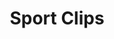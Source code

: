 ---
title: "Sport Clips"
url: /virginia-beach/sport-clips-first-colonial-road/
shop: hairdresser
---